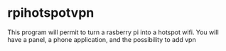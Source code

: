 # rpihotspotvpn
This program will permit to turn a rasberry pi into a hotspot wifi.
You will have a panel, a phone application, and the possibility to add vpn
